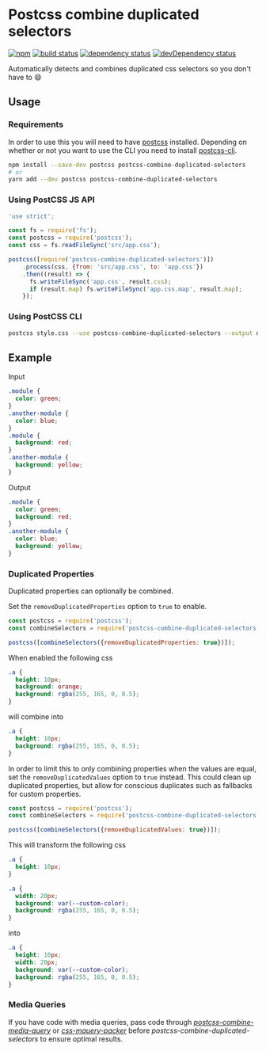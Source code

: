 # Postcss combine duplicated selectors

<!-- current project status -->

[![npm](https://img.shields.io/npm/v/postcss-combine-duplicated-selectors.svg)](https://www.npmjs.com/package/postcss-combine-duplicated-selectors)
[![build status](https://github.com/ChristianMurphy/postcss-combine-duplicated-selectors/workflows/CI/badge.svg)](https://github.com/ChristianMurphy/postcss-combine-duplicated-selectors/actions)
[![dependency status](https://david-dm.org/ChristianMurphy/postcss-combine-duplicated-selectors.svg)](https://david-dm.org/ChristianMurphy/postcss-combine-duplicated-selectors)
[![devDependency status](https://david-dm.org/ChristianMurphy/postcss-combine-duplicated-selectors/dev-status.svg)](https://david-dm.org/ChristianMurphy/postcss-combine-duplicated-selectors?type=dev)

Automatically detects and combines duplicated css selectors so you don't have to
:smile:

## Usage

### Requirements

In order to use this you will need to have [postcss](https://github.com/postcss/postcss) installed. Depending on whether or not you want to use the CLI you need to install [postcss-cli](https://github.com/postcss/postcss-cli).

```bash
npm install --save-dev postcss postcss-combine-duplicated-selectors
# or
yarn add --dev postcss postcss-combine-duplicated-selectors
```

### Using PostCSS JS API

```js
'use strict';

const fs = require('fs');
const postcss = require('postcss');
const css = fs.readFileSync('src/app.css');

postcss([require('postcss-combine-duplicated-selectors')])
    .process(css, {from: 'src/app.css', to: 'app.css'})
    .then((result) => {
      fs.writeFileSync('app.css', result.css);
      if (result.map) fs.writeFileSync('app.css.map', result.map);
    });
```

### Using PostCSS CLI

```sh
postcss style.css --use postcss-combine-duplicated-selectors --output newcss.css
```

## Example

Input

```css
.module {
  color: green;
}
.another-module {
  color: blue;
}
.module {
  background: red;
}
.another-module {
  background: yellow;
}
```

Output

```css
.module {
  color: green;
  background: red;
}
.another-module {
  color: blue;
  background: yellow;
}
```

### Duplicated Properties

Duplicated properties can optionally be combined.

Set the `removeDuplicatedProperties` option to `true` to enable.

```js
const postcss = require('postcss');
const combineSelectors = require('postcss-combine-duplicated-selectors');

postcss([combineSelectors({removeDuplicatedProperties: true})]);
```

When enabled the following css

```css
.a {
  height: 10px;
  background: orange;
  background: rgba(255, 165, 0, 0.5);
}
```

will combine into

```css
.a {
  height: 10px;
  background: rgba(255, 165, 0, 0.5);
}
```

In order to limit this to only combining properties when the values are equal, set the `removeDuplicatedValues` option to `true` instead. This could clean up duplicated properties, but allow for conscious duplicates such as fallbacks for custom properties.

```js
const postcss = require('postcss');
const combineSelectors = require('postcss-combine-duplicated-selectors');

postcss([combineSelectors({removeDuplicatedValues: true})]);
```

This will transform the following css

```css
.a {
  height: 10px;
}

.a {
  width: 20px;
  background: var(--custom-color);
  background: rgba(255, 165, 0, 0.5);
}
```

into

```css
.a {
  height: 10px;
  width: 20px;
  background: var(--custom-color);
  background: rgba(255, 165, 0, 0.5);
}
```

### Media Queries

If you have code with media queries, pass code through [_postcss-combine-media-query_](https://github.com/SassNinja/postcss-combine-media-query) or [_css-mquery-packer_](https://github.com/n19htz/css-mquery-packer) before _postcss-combine-duplicated-selectors_ to ensure optimal results.
